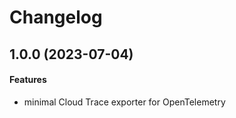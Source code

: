 # Changelog

## 1.0.0 (2023-07-04)

#### Features

* minimal Cloud Trace exporter for OpenTelemetry 
